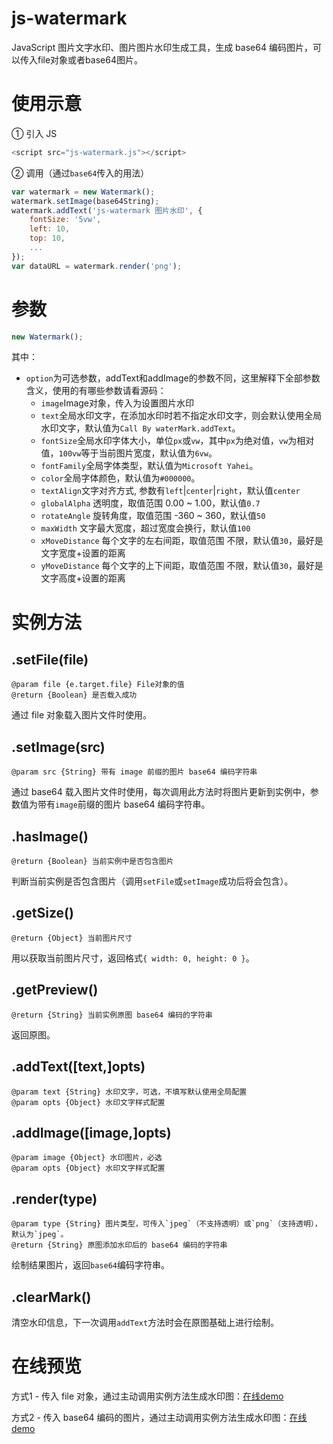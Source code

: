 # js-watermark
JavaScript 图片文字水印、图片图片水印生成工具，生成 base64 编码图片，可以传入file对象或者base64图片。

# 使用示意
① 引入 JS 
```JavaScript
<script src="js-watermark.js"></script>
```

② 调用（通过`base64`传入的用法）
```JavaScript
var watermark = new Watermark();
watermark.setImage(base64String);
watermark.addText('js-watermark 图片水印', {
    fontSize: '5vw',
    left: 10,
    top: 10,
    ...
});
var dataURL = watermark.render('png');
```

# 参数
```JavaScript
new Watermark();
```

其中：
* `option`为可选参数，addText和addImage的参数不同，这里解释下全部参数含义，使用的有哪些参数请看源码：
  * `image`Image对象，传入为设置图片水印
  * `text`全局水印文字，在添加水印时若不指定水印文字，则会默认使用全局水印文字，默认值为`Call By waterMark.addText`。
  * `fontSize`全局水印字体大小，单位`px`或`vw`，其中`px`为绝对值，`vw`为相对值，`100vw`等于当前图片宽度，默认值为`6vw`。
  * `fontFamily`全局字体类型，默认值为`Microsoft Yahei`。
  * `color`全局字体颜色，默认值为`#000000`。
  * `textAlign`文字对齐方式, 参数有`left`|`center`|`right`，默认值`center`
  * `globalAlpha` 透明度，取值范围 0.00 ~ 1.00，默认值`0.7`
  * `rotateAngle` 旋转角度，取值范围 -360 ~ 360，默认值`50`
  * `maxWidth` 文字最大宽度，超过宽度会换行，默认值`100`
  * `xMoveDistance` 每个文字的左右间距，取值范围 不限，默认值`30`，最好是文字宽度+设置的距离
  * `yMoveDistance` 每个文字的上下间距，取值范围 不限，默认值`30`，最好是文字高度+设置的距离
  
# 实例方法
## .setFile(file)
```
@param file {e.target.file} File对象的值
@return {Boolean} 是否载入成功 
```
通过 file 对象载入图片文件时使用。

## .setImage(src)
```
@param src {String} 带有 image 前缀的图片 base64 编码字符串
```
通过 base64 载入图片文件时使用，每次调用此方法时将图片更新到实例中，参数值为带有`image`前缀的图片 base64 编码字符串。

## .hasImage()
```
@return {Boolean} 当前实例中是否包含图片
```
判断当前实例是否包含图片（调用`setFile`或`setImage`成功后将会包含）。

## .getSize()
```
@return {Object} 当前图片尺寸 
```
用以获取当前图片尺寸，返回格式`{ width: 0, height: 0 }`。

## .getPreview()
```
@return {String} 当前实例原图 base64 编码的字符串
```
返回原图。

## .addText([text,]opts)
```
@param text {String} 水印文字，可选，不填写默认使用全局配置
@param opts {Object} 水印文字样式配置
```

## .addImage([image,]opts)
```
@param image {Object} 水印图片，必选
@param opts {Object} 水印文字样式配置
```

## .render(type)
```
@param type {String} 图片类型，可传入`jpeg`（不支持透明）或`png`（支持透明），默认为`jpeg`。
@return {String} 原图添加水印后的 base64 编码的字符串
```
绘制结果图片，返回`base64`编码字符串。

## .clearMark()
清空水印信息，下一次调用`addText`方法时会在原图基础上进行绘制。

# 在线预览

方式1 - 传入 file 对象，通过主动调用实例方法生成水印图：[在线demo](https://WhiteSevs.github.io/js-watermark/demo/example1.html)

方式2 - 传入 base64 编码的图片，通过主动调用实例方法生成水印图：[在线demo](https://WhiteSevs.github.io/js-watermark/demo/example2.html)


